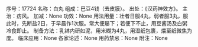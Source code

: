 序号：17724
名称：白丸
组成：巴豆4钱（去皮膜）。
出处：《汉药神效方》。
主治：疠风。
加减：None
功效：None
用法用量：壮者日服4丸，弱者服3丸，服此时，先断盐2日，于早晨作1次服。常大便屡下；若便下不止，用豆酱汤及白粥冷食即止。
制备方法：乳钵内研如泥，用米糊为4丸，用湿纸包裹，煨至纸微焦为度。
临床应用：None
各家论述：None
用药禁忌：None
附注：None
